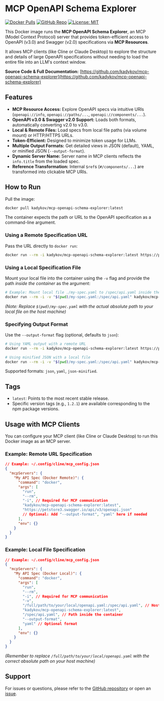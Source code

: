 # MCP OpenAPI Schema Explorer

[![Docker Pulls](https://img.shields.io/docker/pulls/kadykov/mcp-openapi-schema-explorer.svg)](https://hub.docker.com/r/kadykov/mcp-openapi-schema-explorer)
[![GitHub Repo](https://img.shields.io/badge/GitHub-kadykov/mcp--openapi--schema--explorer-blue?logo=github)](https://github.com/kadykov/mcp-openapi-schema-explorer)
[![License: MIT](https://img.shields.io/badge/License-MIT-yellow.svg)](https://opensource.org/licenses/MIT)

This Docker image runs the **MCP OpenAPI Schema Explorer**, an MCP (Model Context Protocol) server that provides token-efficient access to OpenAPI (v3.0) and Swagger (v2.0) specifications via **MCP Resources**.

It allows MCP clients (like Cline or Claude Desktop) to explore the structure and details of large OpenAPI specifications without needing to load the entire file into an LLM's context window.

**Source Code & Full Documentation:** [https://github.com/kadykov/mcp-openapi-schema-explorer](https://github.com/kadykov/mcp-openapi-schema-explorer)

## Features

- **MCP Resource Access:** Explore OpenAPI specs via intuitive URIs (`openapi://info`, `openapi://paths/...`, `openapi://components/...`).
- **OpenAPI v3.0 & Swagger v2.0 Support:** Loads both formats, automatically converting v2.0 to v3.0.
- **Local & Remote Files:** Load specs from local file paths (via volume mount) or HTTP/HTTPS URLs.
- **Token-Efficient:** Designed to minimize token usage for LLMs.
- **Multiple Output Formats:** Get detailed views in JSON (default), YAML, or minified JSON (`--output-format`).
- **Dynamic Server Name:** Server name in MCP clients reflects the `info.title` from the loaded spec.
- **Reference Transformation:** Internal `$ref`s (`#/components/...`) are transformed into clickable MCP URIs.

## How to Run

Pull the image:

```bash
docker pull kadykov/mcp-openapi-schema-explorer:latest
```

The container expects the path or URL to the OpenAPI specification as a command-line argument.

### Using a Remote Specification URL

Pass the URL directly to `docker run`:

```bash
docker run --rm -i kadykov/mcp-openapi-schema-explorer:latest https://petstore3.swagger.io/api/v3/openapi.json
```

### Using a Local Specification File

Mount your local file into the container using the `-v` flag and provide the path _inside the container_ as the argument:

```bash
# Example: Mount local file ./my-spec.yaml to /spec/api.yaml inside the container
docker run --rm -i -v "$(pwd)/my-spec.yaml:/spec/api.yaml" kadykov/mcp-openapi-schema-explorer:latest /spec/api.yaml
```

_(Note: Replace `$(pwd)/my-spec.yaml` with the actual absolute path to your local file on the host machine)_

### Specifying Output Format

Use the `--output-format` flag (optional, defaults to `json`):

```bash
# Using YAML output with a remote URL
docker run --rm -i kadykov/mcp-openapi-schema-explorer:latest https://petstore3.swagger.io/api/v3/openapi.json --output-format yaml

# Using minified JSON with a local file
docker run --rm -i -v "$(pwd)/my-spec.yaml:/spec/api.yaml" kadykov/mcp-openapi-schema-explorer:latest /spec/api.yaml --output-format json-minified
```

Supported formats: `json`, `yaml`, `json-minified`.

## Tags

- `latest`: Points to the most recent stable release.
- Specific version tags (e.g., `1.2.1`) are available corresponding to the npm package versions.

## Usage with MCP Clients

You can configure your MCP client (like Cline or Claude Desktop) to run this Docker image as an MCP server.

### Example: Remote URL Specification

```json
// Example: ~/.config/cline/mcp_config.json
{
  "mcpServers": {
    "My API Spec (Docker Remote)": {
      "command": "docker",
      "args": [
        "run",
        "--rm",
        "-i", // Required for MCP communication
        "kadykov/mcp-openapi-schema-explorer:latest",
        "https://petstore3.swagger.io/api/v3/openapi.json"
        // Optional: Add "--output-format", "yaml" here if needed
      ],
      "env": {}
    }
  }
}
```

### Example: Local File Specification

```json
// Example: ~/.config/cline/mcp_config.json
{
  "mcpServers": {
    "My API Spec (Docker Local)": {
      "command": "docker",
      "args": [
        "run",
        "--rm",
        "-i", // Required for MCP communication
        "-v",
        "/full/path/to/your/local/openapi.yaml:/spec/api.yaml", // Host path : Container path
        "kadykov/mcp-openapi-schema-explorer:latest",
        "/spec/api.yaml", // Path inside the container
        "--output-format",
        "yaml" // Optional format
      ],
      "env": {}
    }
  }
}
```

_(Remember to replace `/full/path/to/your/local/openapi.yaml` with the correct absolute path on your host machine)_

## Support

For issues or questions, please refer to the [GitHub repository](https://github.com/kadykov/mcp-openapi-schema-explorer) or open an [issue](https://github.com/kadykov/mcp-openapi-schema-explorer/issues).
